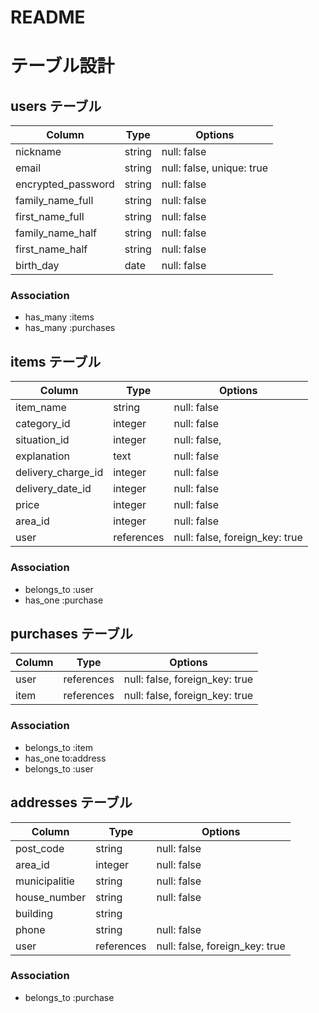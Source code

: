 # README

# テーブル設計

## users テーブル

| Column             | Type   | Options                    |
| ------------------ | ------ | -------------------------- |
| nickname           | string | null: false                |
| email              | string | null: false, unique: true  |
| encrypted_password | string | null: false                |
| family_name_full   | string | null: false                |
| first_name_full    | string | null: false                |
| family_name_half   | string | null: false                |
| first_name_half    | string | null: false                |
| birth_day          | date   | null: false                |


### Association

- has_many :items
- has_many :purchases

## items テーブル

| Column             | Type       | Options                         |
| ------------------ | ---------- | ------------------------------- |
| item_name          | string     | null: false                     |
| category_id        | integer    | null: false                     |
| situation_id       | integer    | null: false,                    |
| explanation        | text       | null: false                     |
| delivery_charge_id | integer    | null: false                     |
| delivery_date_id   | integer    | null: false                     |
| price              | integer    | null: false                     |
| area_id            | integer    | null: false                     |
| user               | references | null: false, foreign_key: true |


### Association
  
- belongs_to :user
- has_one :purchase

## purchases テーブル

| Column      | Type       | Options                        |
| ----------- | ---------- | ------------------------------ |
| user        | references | null: false, foreign_key: true |
| item        | references | null: false, foreign_key: true |

### Association

- belongs_to :item
- has_one to:address
- belongs_to :user


## addresses テーブル

| Column           | Type       | Options                        |
| ---------------- | ---------- | ------------------------------ |
| post_code        | string     | null: false                    |
| area_id          | integer    | null: false                    |
| municipalitie    | string     | null: false                    |
| house_number     | string     | null: false                    |
| building         | string     |                                |
| phone            | string     | null: false                    |
| user             | references | null: false, foreign_key: true |

### Association

- belongs_to :purchase



